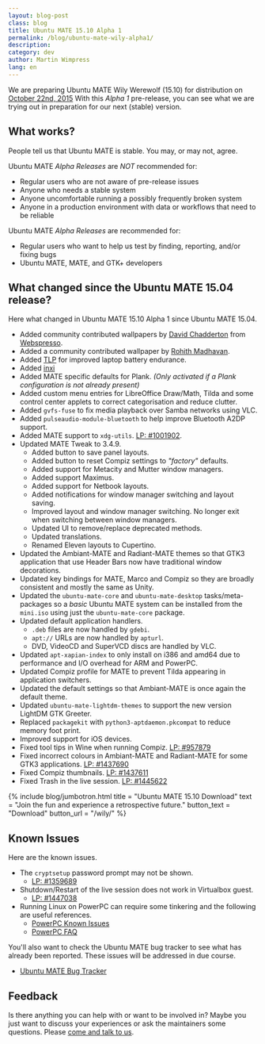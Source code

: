 ```yaml
---
layout: blog-post
class: blog
title: Ubuntu MATE 15.10 Alpha 1
permalink: /blog/ubuntu-mate-wily-alpha1/
description:
category: dev
author: Martin Wimpress
lang: en
---
```


We are preparing Ubuntu MATE Wily Werewolf (15.10) for distribution on
[October 22nd, 2015](https://wiki.ubuntu.com/WilyWerewolf/ReleaseSchedule)
With this *Alpha 1* pre-release, you can see what we are trying out in
preparation for our next (stable) version.

## What works?

People tell us that Ubuntu MATE is stable. You may, or may not, agree.

Ubuntu MATE *Alpha Releases* are *NOT* recommended for:

  * Regular users who are not aware of pre-release issues
  * Anyone who needs a stable system
  * Anyone uncomfortable running a possibly frequently broken system
  * Anyone in a production environment with data or workflows that need to be reliable

Ubuntu MATE *Alpha Releases* are recommended for:

  * Regular users who want to help us test by finding, reporting, and/or fixing bugs
  * Ubuntu MATE, MATE, and GTK+ developers

## What changed since the Ubuntu MATE 15.04 release?

Here what changed in Ubuntu MATE 15.10 Alpha 1 since Ubuntu MATE 15.04.

  * Added community contributed wallpapers by [David Chadderton](https://ubuntu-mate.community/users/webspresso/activity) from [Webspresso](http://webspresso.co.uk/).
  * Added a community contributed wallpaper by [Rohith Madhavan](https://ubuntu-mate.community/t/ubuntu-mate-wallpapers/965).
  * Added [TLP](http://linrunner.de/en/tlp/docs/tlp-linux-advanced-power-management.html) for improved laptop battery endurance.
  * Added [inxi](https://code.google.com/p/inxi/)
  * Added MATE specific defaults for Plank. *(Only activated if a Plank configuration is not already present)*
  * Added custom menu entries for LibreOffice Draw/Math, Tilda and some control center applets to correct categorisation and reduce clutter.
  * Added `gvfs-fuse` to fix media playback over Samba networks using VLC.
  * Added `pulseaudio-module-bluetooth` to help improve Bluetooth A2DP support.
  * Added MATE support to `xdg-utils`. [LP: #1001902](https://bugs.launchpad.net/xdg-utils/+bug/1001902).
  * Updated MATE Tweak to 3.4.9.
    * Added button to save panel layouts.
    * Added button to reset Compiz settings to *"factory"* defaults.
    * Added support for Metacity and Mutter window managers.
    * Added support Maximus.
    * Added support for Netbook layouts.
    * Added notifications for window manager switching and layout saving.
    * Improved layout and window manager switching. No longer exit when switching between window managers.
    * Updated UI to remove/replace deprecated methods.
    * Updated translations.
    * Renamed Eleven layouts to Cupertino.
  * Updated the Ambiant-MATE and Radiant-MATE themes so that GTK3 application that use Header Bars now have traditional window decorations.
  * Updated key bindings for MATE, Marco and Compiz so they are broadly consistent and mostly the same as Unity.
  * Updated the `ubuntu-mate-core` and `ubuntu-mate-desktop` tasks/meta-packages so a *basic* Ubuntu MATE system can be installed from the `mini.iso` using just the `ubuntu-mate-core` package.
  * Updated default application handlers.
    + `.deb` files are now handled by `gdebi`.
    + `apt://` URLs are now handled by `apturl`.
    + DVD, VideoCD and SuperVCD discs are handled by VLC.
  * Updated `apt-xapian-index` to only install on i386 and amd64 due to performance and I/O overhead for ARM and PowerPC.
  * Updated Compiz profile for MATE to prevent Tilda appearing in application switchers.
  * Updated the default settings so that Ambiant-MATE is once again the default theme.
  * Updated `ubuntu-mate-lightdm-themes` to support the new version LightDM GTK Greeter.
  * Replaced `packagekit` with `python3-aptdaemon.pkcompat` to reduce memory foot print.
  * Improved support for iOS devices.
  * Fixed tool tips in Wine when running Compiz. [LP: #957879](https://bugs.launchpad.net/ubuntu/+source/compiz/+bug/957879)
  * Fixed incorrect colours in Ambiant-MATE and Radiant-MATE for some GTK3 applications. [LP: #1437690](https://bugs.launchpad.net/ubuntu-mate/+bug/1437690)
  * Fixed Compiz thumbnails. [LP: #1437611](https://bugs.launchpad.net/ubuntu-mate/+bug/1437611)
  * Fixed Trash in the live session. [LP: #1445622](https://bugs.launchpad.net/ubuntu/+source/gvfs/+bug/1445622)

{% include blog/jumbotron.html
    title = "Ubuntu MATE 15.10 Download"
    text = "Join the fun and experience a retrospective future."
    button_text = "Download"
    button_url = "/wily/"
%}

## Known Issues

Here are the known issues.

  * The `cryptsetup` password prompt may not be shown.
    * [LP: #1359689](https://bugs.launchpad.net/ubuntu/+source/linux/+bug/1359689)
  * Shutdown/Restart of the live session does not work in Virtualbox guest.
    * [LP: #1447038](https://bugs.launchpad.net/bugs/1447038)
  * Running Linux on PowerPC can require some tinkering and the following are useful references.
    * [PowerPC Known Issues](https://wiki.ubuntu.com/PowerPCKnownIssues)
    * [PowerPC FAQ](https://wiki.ubuntu.com/PowerPCFAQ)

You'll also want to check the Ubuntu MATE bug tracker to see what has already
been reported. These issues will be addressed in due course.

  * [Ubuntu MATE Bug Tracker](https://bugs.launchpad.net/ubuntu-mate)

## Feedback

Is there anything you can help with or want to be involved in? Maybe you just
want to discuss your experiences or ask the maintainers some questions. Please
[come and talk to us](https://ubuntu-mate.community/).
